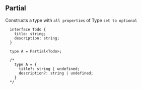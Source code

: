 ## Partial<Type>

Constructs a type with `all properties` of Type `set to optional`

```
  interface Todo {
    title: string;
    description: string;
  }

  type A = Partial<Todo>;

  /*
    type A = {
      title?: string | undefined;
      description?: string | undefined;
    }
  */
```
